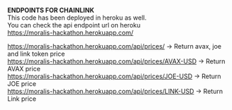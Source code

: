 <b>ENDPOINTS FOR CHAINLINK</b> <br>
This code has been deployed in heroku as well.<br>
You can check the api endpoint url on heroku <br>
https://moralis-hackathon.herokuapp.com/  <br>


https://moralis-hackathon.herokuapp.com/api/prices/   -> Return avax, joe and link token price <br>
https://moralis-hackathon.herokuapp.com/api/prices/AVAX-USD   -> Return AVAX price <br>
https://moralis-hackathon.herokuapp.com/api/prices/JOE-USD   -> Return JOE price <br>
https://moralis-hackathon.herokuapp.com/api/prices/LINK-USD   -> Return Link price <br>
